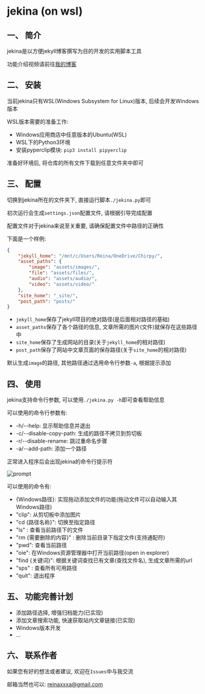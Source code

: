 # jekina (on wsl)
## 一、 简介

jekina是以方便jekyll博客撰写为目的开发的实用脚本工具

功能介绍视频请前往[我的博客](/posts/jekina-readme/index.html)

## 二、 安装

当前jekina只有WSL(Windows Subsystem for Linux)版本, 后续会开发Windows版本

WSL版本需要的准备工作:

- Windows应用商店中任意版本的Ubuntu(WSL)
- WSL下的Python3环境
- 安装pyperclip模块: `pip3 install pipyerclip`

准备好环境后, 将仓库的所有文件下载到任意文件夹中即可

## 三、 配置

切换到jekina所在的文件夹下, 直接运行脚本`./jekina.py`即可

初次运行会生成`settings.json`配置文件, 请根据引导完成配置

配置文件对于jekina来说至关重要, 请确保配置文件中路径的正确性

下面是一个样例:

```json
{
    "jekyll_home": "/mnt/c/Users/Reina/OneDrive/Chirpy/",
    "asset_paths": {
        "image": "assets/images/",
        "file": "assets/files/",
        "audio": "assets/audio/",
        "video": "assets/video/"
    },
    "site_home": "_site/",
    "post_path": "posts/"
}
```

- `jekyll_home`保存了jekyll项目的绝对路径(是后面相对路径的基础)
- `asset_paths`保存了各个路径的信息, 文章所需的图片(文件)就保存在这些路径中
- `site_home`保存了生成网站的目录(关于`jekyll_home`的相对路径)
- `post_path`保存了网站中文章页面的保存路径(关于`site_home`的相对路径)

默认生成`image`的路径, 其他路径通过选用命令行参数`-a`, 根据提示添加

## 四、 使用

jekina支持命令行参数, 可以使用`./jekina.py -h`即可查看帮助信息

可以使用的命令行参数有:

- -h/--help: 显示帮助信息并退出
- -c/--disable-copy-path: 生成的路径不拷贝到剪切板
- -r/--disable-rename: 跳过重命名步骤
- -a/--add-path: 添加一个路径

正常进入程序后会出现jekina的命令行提示符

![prompt](/assets/images/2020-08-08/0808-125433.png)

可以使用的命令有:

- {Windows路径}: 实现拖动添加文件的功能(拖动文件可以自动输入其Windows路径)
- "clip": 从剪切板中添加图片
- "cd {路径名称}": 切换至指定路径
- "ls" : 查看当前路径下的文件
- "rm {需要删除的内容}" : 删除当前目录下指定文件(支持通配符)
- "pwd": 查看当前路径 
- "oie": 在Windows资源管理器中打开当前路径(open in explorer)
- "find {关键词}": 根据关键词查找已有文章(查找文件名), 生成文章所需的url 
- "sps" : 查看所有可用路径
- "quit": 退出程序


## 五、 功能完善计划

- 添加路径选择, 增强归档能力(已实现)
- 添加文章搜索功能, 快速获取站内文章链接(已实现)
- Windows版本开发
- ...

## 六、 联系作者

如果您有好的想法或者建议, 欢迎在`Issues`中与我交流

邮箱当然也可以: reinaxxxa@gmail.com
